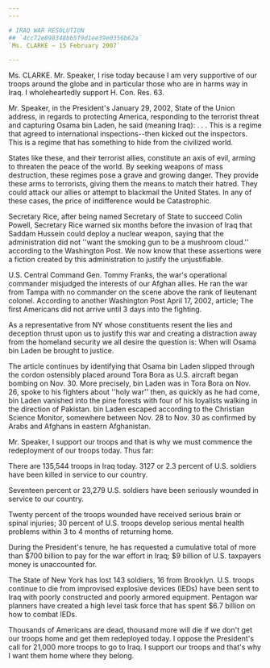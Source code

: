 ```yaml
---
---

# IRAQ WAR RESOLUTION
## `4cc72e898348bb5f9d1ee39e0356b62a`
`Ms. CLARKE — 15 February 2007`

---
```



Ms. CLARKE. Mr. Speaker, I rise today because I am very supportive of 
our troops around the globe and in particular those who are in harms 
way in Iraq. I wholeheartedly support H. Con. Res. 63.

Mr. Speaker, in the President's January 29, 2002, State of the Union 
address, in regards to protecting America, responding to the terrorist 
threat and capturing Osama bin Laden, he said (meaning Iraq): . . . 
This is a regime that agreed to international inspections--then kicked 
out the inspectors. This is a regime that has something to hide from 
the civilized world.

States like these, and their terrorist allies, constitute an axis of 
evil, arming to threaten the peace of the world. By seeking weapons of 
mass destruction, these regimes pose a grave and growing danger. They 
provide these arms to terrorists, giving them the means to match their 
hatred. They could attack our allies or attempt to blackmail the United 
States. In any of these cases, the price of indifference would be 
Catastrophic.

Secretary Rice, after being named Secretary of State to succeed Colin 
Powell, Secretary Rice warned six months before the invasion of Iraq 
that Saddam Hussein could deploy a nuclear weapon, saying that the 
administration did not ''want the smoking gun to be a mushroom cloud.'' 
according to the Washington Post. We now know that these assertions 
were a fiction created by this administration to justify the 
unjustifiable.

U.S. Central Command Gen. Tommy Franks, the war's operational 
commander misjudged the interests of our Afghan allies. He ran the war 
from Tampa with no commander on the scene above the rank of lieutenant 
colonel. According to another Washington Post April 17, 2002, article; 
The first Americans did not arrive until 3 days into the fighting.

As a representative from NY whose constituents resent the lies and 
deception thrust upon us to justify this war and creating a distraction 
away from the homeland security we all desire the question is: When 
will Osama bin Laden be brought to justice.

The article continues by identifying that Osama bin Laden slipped 
through the cordon ostensibly placed around Tora Bora as U.S. aircraft 
began bombing on Nov. 30. More precisely, bin Laden was in Tora Bora on 
Nov. 26, spoke to his fighters about ''holy war'' then, as quickly as 
he had come, bin Laden vanished into the pine forests with four of his 
loyalists walking in the direction of Pakistan. bin Laden escaped 
according to the Christian Science Monitor, somewhere between Nov. 28 
to Nov. 30 as confirmed by Arabs and Afghans in eastern Afghanistan.

Mr. Speaker, I support our troops and that is why we must commence 
the redeployment of our troops today. Thus far:

There are 135,544 troops in Iraq today. 3127 or 2.3 percent of U.S. 
soldiers have been killed in service to our country.

Seventeen percent or 23,279 U.S. soldiers have been seriously wounded 
in service to our country.

Twenty percent of the troops wounded have received serious brain or 
spinal injuries; 30 percent of U.S. troops develop serious mental 
health problems within 3 to 4 months of returning home.

During the President's tenure, he has requested a cumulative total of 
more than $700 billion to pay for the war effort in Iraq; $9 billion of 
U.S. taxpayers money is unaccounted for.

The State of New York has lost 143 soldiers, 16 from Brooklyn. U.S. 
troops continue to die from improvised explosive devices (IEDs) have 
been sent to Iraq with poorly constructed and poorly armored equipment. 
Pentagon war planners have created a high level task force that has 
spent $6.7 billion on how to combat IEDs.

Thousands of Americans are dead, thousand more will die if we don't 
get our troops home and get them redeployed today. I oppose the 
President's call for 21,000 more troops to go to Iraq. I support our 
troops and that's why I want them home where they belong.